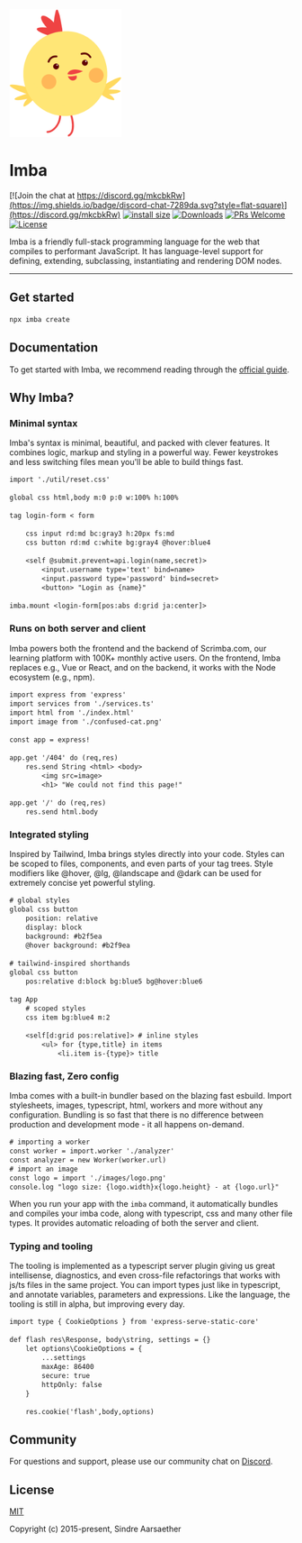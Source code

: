 


<a href="https://imba.io" target="_blank">
  <img width="200" src="https://github.com/imba/branding-imba/blob/555b21940fa796fbf0eed44df48160d450ca894b/mascot/mascot-full-yellow.png">
</a>

# Imba

[![Join the chat at https://discord.gg/mkcbkRw](https://img.shields.io/badge/discord-chat-7289da.svg?style=flat-square)](https://discord.gg/mkcbkRw)
[![install size](https://packagephobia.now.sh/badge?p=imba)](https://packagephobia.now.sh/result?p=imba)
[![Downloads](https://img.shields.io/npm/dm/imba.svg)](https://npmcharts.com/compare/imba?minimal=true) [![PRs Welcome](https://img.shields.io/badge/PRs-welcome-brightgreen.svg?style=flat-square)](http://makeapullrequest.com) [![License](https://img.shields.io/npm/l/imba.svg)](https://www.npmjs.com/package/imba)

Imba is a friendly full-stack programming language for the web that compiles to performant JavaScript.
It has language-level support for defining, extending, subclassing, instantiating and rendering DOM nodes.

---

## Get started

```sh
npx imba create
```

## Documentation

To get started with Imba, we recommend reading through the [official guide](https://imba.io/).

## Why Imba?

### Minimal syntax

Imba's syntax is minimal, beautiful, and packed with clever features. It combines logic, markup and styling in a powerful way. Fewer keystrokes and less switching files mean you'll be able to build things fast.

```imba
import './util/reset.css'

global css html,body m:0 p:0 w:100% h:100%

tag login-form < form

	css input rd:md bc:gray3 h:20px fs:md
	css button rd:md c:white bg:gray4 @hover:blue4

	<self @submit.prevent=api.login(name,secret)>
		<input.username type='text' bind=name>
		<input.password type='password' bind=secret>
		<button> "Login as {name}"

imba.mount <login-form[pos:abs d:grid ja:center]>
```

### Runs on both server and client

Imba powers both the frontend and the backend of Scrimba.com, our learning platform with 100K+ monthly active users. On the frontend, Imba replaces e.g., Vue or React, and on the backend, it works with the Node ecosystem (e.g., npm).

```imba
import express from 'express'
import services from './services.ts'
import html from './index.html'
import image from './confused-cat.png'

const app = express!

app.get '/404' do (req,res)
	res.send String <html> <body>
		<img src=image>
		<h1> "We could not find this page!"

app.get '/' do (req,res)
	res.send html.body
```

### Integrated styling

Inspired by Tailwind, Imba brings styles directly into your code. Styles can be scoped to files, components, and even parts of your tag trees. Style modifiers like @hover, @lg, @landscape and @dark can be used for extremely concise yet powerful styling.

```imba
# global styles
global css button
	position: relative
	display: block
	background: #b2f5ea
	@hover background: #b2f9ea

# tailwind-inspired shorthands
global css button
	pos:relative d:block bg:blue5 bg@hover:blue6

tag App
	# scoped styles
	css item bg:blue4 m:2

	<self[d:grid pos:relative]> # inline styles
		<ul> for {type,title} in items
			<li.item is-{type}> title
```

### Blazing fast, Zero config

Imba comes with a built-in bundler based on the blazing fast esbuild. Import stylesheets, images, typescript, html, workers and more without any configuration. Bundling is so fast that there is no difference between production and development mode - it all happens on-demand.

```imba
# importing a worker
const worker = import.worker './analyzer'
const analyzer = new Worker(worker.url)
# import an image
const logo = import './images/logo.png'
console.log "logo size: {logo.width}x{logo.height} - at {logo.url}"
```

When you run your app with the `imba` command, it automatically bundles and compiles your imba code, along with typescript, css and many other file types. It provides automatic reloading of both the server and client.

### Typing and tooling

The tooling is implemented as a typescript server plugin giving us great intellisense, diagnostics, and even cross-file refactorings that works with js/ts files in the same project. You can import types just like in typescript, and annotate variables, parameters and expressions. Like the language, the tooling is still in alpha, but improving every day.

```imba
import type { CookieOptions } from 'express-serve-static-core'

def flash res\Response, body\string, settings = {}
	let options\CookieOptions = {
		...settings
		maxAge: 86400
		secure: true
		httpOnly: false
	}

	res.cookie('flash',body,options)
```

## Community

For questions and support, please use our community chat on
[Discord](https://discord.gg/mkcbkRw).

## License

[MIT](./LICENSE)

Copyright (c) 2015-present, Sindre Aarsaether
